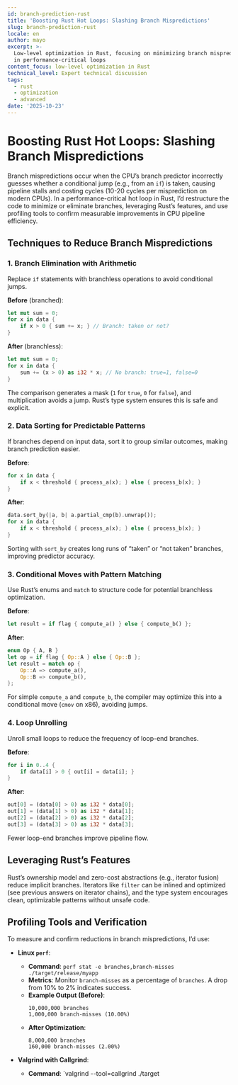 ```yaml
---
id: branch-prediction-rust
title: 'Boosting Rust Hot Loops: Slashing Branch Mispredictions'
slug: branch-prediction-rust
locale: en
author: mayo
excerpt: >-
  Low-level optimization in Rust, focusing on minimizing branch mispredictions
  in performance-critical loops
content_focus: low-level optimization in Rust
technical_level: Expert technical discussion
tags:
  - rust
  - optimization
  - advanced
date: '2025-10-23'
---
```


# Boosting Rust Hot Loops: Slashing Branch Mispredictions

Branch mispredictions occur when the CPU’s branch predictor incorrectly guesses whether a conditional jump (e.g., from an `if`) is taken, causing pipeline stalls and costing cycles (10-20 cycles per misprediction on modern CPUs). In a performance-critical hot loop in Rust, I’d restructure the code to minimize or eliminate branches, leveraging Rust’s features, and use profiling tools to confirm measurable improvements in CPU pipeline efficiency.

## Techniques to Reduce Branch Mispredictions

### 1. Branch Elimination with Arithmetic
Replace `if` statements with branchless operations to avoid conditional jumps.

**Before** (branched):
```rust
let mut sum = 0;
for x in data {
    if x > 0 { sum += x; } // Branch: taken or not?
}
```

**After** (branchless):
```rust
let mut sum = 0;
for x in data {
    sum += (x > 0) as i32 * x; // No branch: true=1, false=0
}
```

The comparison generates a mask (`1` for `true`, `0` for `false`), and multiplication avoids a jump. Rust’s type system ensures this is safe and explicit.

### 2. Data Sorting for Predictable Patterns
If branches depend on input data, sort it to group similar outcomes, making branch prediction easier.

**Before**:
```rust
for x in data {
    if x < threshold { process_a(x); } else { process_b(x); }
}
```

**After**:
```rust
data.sort_by(|a, b| a.partial_cmp(b).unwrap());
for x in data {
    if x < threshold { process_a(x); } else { process_b(x); }
}
```

Sorting with `sort_by` creates long runs of “taken” or “not taken” branches, improving predictor accuracy.

### 3. Conditional Moves with Pattern Matching
Use Rust’s enums and `match` to structure code for potential branchless optimization.

**Before**:
```rust
let result = if flag { compute_a() } else { compute_b() };
```

**After**:
```rust
enum Op { A, B }
let op = if flag { Op::A } else { Op::B };
let result = match op {
    Op::A => compute_a(),
    Op::B => compute_b(),
};
```

For simple `compute_a` and `compute_b`, the compiler may optimize this into a conditional move (`cmov` on x86), avoiding jumps.

### 4. Loop Unrolling
Unroll small loops to reduce the frequency of loop-end branches.

**Before**:
```rust
for i in 0..4 {
    if data[i] > 0 { out[i] = data[i]; }
}
```

**After**:
```rust
out[0] = (data[0] > 0) as i32 * data[0];
out[1] = (data[1] > 0) as i32 * data[1];
out[2] = (data[2] > 0) as i32 * data[2];
out[3] = (data[3] > 0) as i32 * data[3];
```

Fewer loop-end branches improve pipeline flow.

## Leveraging Rust’s Features

Rust’s ownership model and zero-cost abstractions (e.g., iterator fusion) reduce implicit branches. Iterators like `filter` can be inlined and optimized (see previous answers on iterator chains), and the type system encourages clean, optimizable patterns without unsafe code.

## Profiling Tools and Verification

To measure and confirm reductions in branch mispredictions, I’d use:

- **Linux `perf`**:
  - **Command**: `perf stat -e branches,branch-misses ./target/release/myapp`
  - **Metrics**: Monitor `branch-misses` as a percentage of `branches`. A drop from 10% to 2% indicates success.
  - **Example Output (Before)**:
    ```
    10,000,000 branches
    1,000,000 branch-misses (10.00%)
    ```
  - **After Optimization**:
    ```
    8,000,000 branches
    160,000 branch-misses (2.00%)
    ```

- **Valgrind with Callgrind**:
  - **Command**: `valgrind --tool=callgrind ./target
